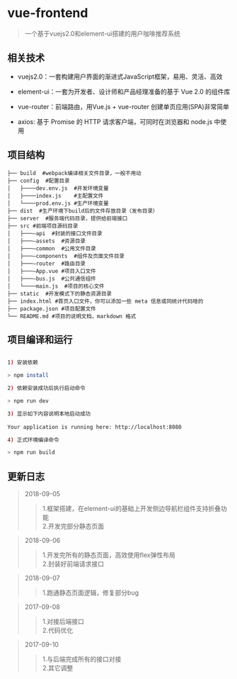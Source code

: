 # vue-frontend

> 一个基于vuejs2.0和element-ui搭建的用户咖啡推荐系统

## 相关技术

* vuejs2.0：一套构建用户界面的渐进式JavaScript框架，易用、灵活、高效

* element-ui：一套为开发者、设计师和产品经理准备的基于 Vue 2.0 的组件库

* vue-router：前端路由，用Vue.js + vue-router 创建单页应用(SPA)非常简单

* axios: 基于 Promise 的 HTTP 请求客户端，可同时在浏览器和 node.js 中使用
　　
## 项目结构

```
├── build  #webpack编译相关文件目录，一般不用动 
├── config  #配置目录
│   ├────dev.env.js  #开发环境变量
│   ├────index.js    #主配置文件
│   └────prod.env.js #生产环境变量
├── dist  #生产环境下build后的文件存放目录（发布目录）
├── server  #服务端代码目录，提供给前端接口
├── src #前端项目源码目录
│   ├───—api  #封装的接口文件目录
│   ├───—assets  #资源目录
│   ├───—common  #公用文件目录
│   ├───—components  #组件及页面文件目录
│   ├───—router  #路由目录
│   ├───—App.vue #项目入口文件
│   ├───—bus.js  #公共通信组件
│   └────main.js  #项目的核心文件
├── static  #开发模式下的静态资源目录
├── index.html #首页入口文件，你可以添加一些 meta 信息或同统计代码啥的
├── package.json #项目配置文件
└── README.md #项目的说明文档，markdown 格式
```

## 项目编译和运行


``` bash

1) 安装依赖

> npm install

2) 依赖安装成功后执行启动命令

> npm run dev

3) 显示如下内容说明本地启动成功
  
Your application is running here: http://localhost:8080

4) 正式环境编译命令

> npm run build

```

## 更新日志

> 2018-09-05
 >> 1.框架搭建，在element-ui的基础上开发侧边导航栏组件支持折叠功能                  
 >> 2.开发完部分静态页面          
  
 > 2018-09-06
 >> 1.开发完所有的静态页面，高效使用flex弹性布局                 
 >> 2.封装好前端请求接口
 
 > 2018-09-07
 >> 1.跑通静态页面逻辑，修复部分bug            
 
 > 2017-09-08
 >> 1.对接后端接口       
 >> 2.代码优化         
 
 > 2017-09-10
 >> 1.与后端完成所有的接口对接  
 >> 2.其它调整            
